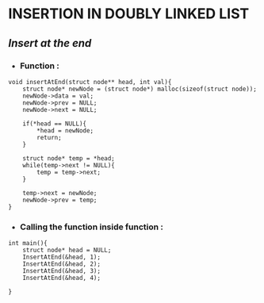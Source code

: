 # INSERTION IN DOUBLY LINKED LIST

## _Insert at the end_

- ### Function :

```
void insertAtEnd(struct node** head, int val){
    struct node* newNode = (struct node*) malloc(sizeof(struct node));
    newNode->data = val;
    newNode->prev = NULL;
    newNode->next = NULL;

    if(*head == NULL){
        *head = newNode;
        return;
    }

    struct node* temp = *head;
    while(temp->next != NULL){
        temp = temp->next;
    }

    temp->next = newNode;
    newNode->prev = temp;
}

```


- ### Calling the function inside function :

```
int main(){
    struct node* head = NULL;
    InsertAtEnd(&head, 1);
    InsertAtEnd(&head, 2);
    InsertAtEnd(&head, 3);
    InsertAtEnd(&head, 4);
    
}
```
